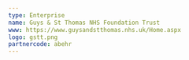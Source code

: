 ```yaml
---
type: Enterprise
name: Guys & St Thomas NHS Foundation Trust
www: https://www.guysandstthomas.nhs.uk/Home.aspx 
logo: gstt.png
partnercode: abehr
--- 
```


